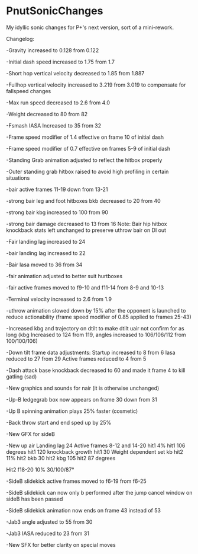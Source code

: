 # PnutSonicChanges
My idyllic sonic changes for P+'s next version, sort of a mini-rework.

Changelog:

-Gravity increased to 0.128 from 0.122

-Initial dash speed increased to 1.75 from 1.7

-Short hop vertical velocity decreased to 1.85 from 1.887

-Fullhop vertical velocity increased to 3.219 from 3.019 to compensate for fallspeed changes

-Max run speed decreased to 2.6 from 4.0

-Weight decreased to 80 from 82

-Fsmash IASA Increased to 35 from 32

-Frame speed modifier of 1.4 effective on frame 10 of initial dash

-Frame speed modifier of 0.7 effective on frames 5-9 of initial dash

-Standing Grab animation adjusted to reflect the hitbox properly

-Outer standing grab hitbox raised to avoid high profiling in certain situations

-bair active frames 11-19 down from 13-21

-strong bair leg and foot hitboxes bkb decreased to 20 from 40

-strong bair kbg increased to 100 from 90

-strong bair damage decreased to 13 from 16
  Note: Bair hip hitbox knockback stats left unchanged to preserve uthrow bair on DI out

-Fair landing lag increased to 24

-bair landing lag increased to 22

-Bair Iasa moved to 36 from 34

-fair animation adjusted to better suit hurtboxes

-fair active frames moved to f9-10 and f11-14 from 8-9 and 10-13

-Terminal velocity increased to 2.6 from 1.9

-uthrow animation slowed down by 15% after the opponent is launched to reduce actionability (frame speed modifier of 0.85 applied to frames 25-43)

-Increased kbg and trajectory on dtilt to make dtilt uair not confirm for as long (kbg Increased to 124 from 119, angles increased to 106/106/112 from 100/100/106)

-Down tilt frame data adjustments:
        Startup increased to 8 from 6
        Iasa reduced to 27 from 29
        Active frames reduced to 4           from 5 

-Dash attack base knockback decreased to 60 and made it frame 4 to kill gatling (sad)

-New graphics and sounds for nair (it is otherwise unchanged)

-Up-B ledgegrab box now appears on frame 30 down from 31

-Up B spinning animation plays 25% faster (cosmetic)

-Back throw start and end sped up by 25%

-New GFX for sideB

-New up air
  Landing lag 24
  Active frames 8-12 and 14-20
  hit1 4%
  hit1 106 degrees
  hit1 120 knockback growth
  hit1 30 Weight dependent set kb
  hit2 11%
  hit2 bkb 30
  hit2 kbg 105
  hit2 87 degrees

  Hit2 f18-20 10% 30/100/87° 

-SideB slidekick active frames moved to f6-19 from f6-25

-SideB slidekick can now only b performed after the jump cancel window on sideB has been passed

-SideB slidekick animation now ends on frame 43 instead of 53

-Jab3 angle adjusted to 55 from 30

-Jab3 IASA reduced to 23 from 31

-New SFX for better clarity on special moves
